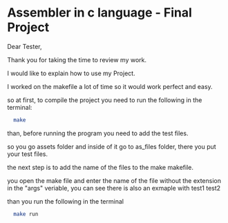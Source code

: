 # Assembler in c language - Final Project

Dear Tester, 

Thank you for taking the time to review my work.

I would like to explain how to use my Project.

I worked on the makefile a lot of time so it would work perfect and easy.

so at first, to compile the project you need to run the following in the terminal:

```bash
  make
```

than, before running the program you need to add the test files.

so you go assets folder and inside of it go to as_files folder, there you put your test files.

the next step is to add the name of the files to the make makefile.

you open the make file and enter the name of the file without the extension in the "args" veriable, you can see there is also an exmaple with test1 test2

than you run the following in the terminal 
```bash
  make run
```
